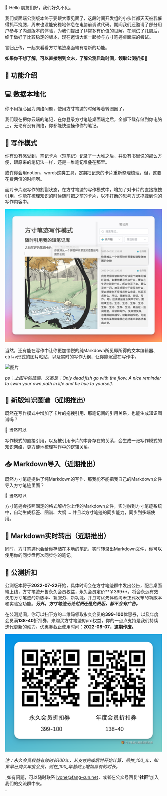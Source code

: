 **👋** Hello 朋友们好，我们好久不见。

我们桌面端公测版本终于要跟大家见面了，这段时间开发组的小伙伴都天天被我催得抓耳挠腮，周末也没能安稳地休息在电脑前调试代码。期间我们还邀请了部分用户参与了内测版本的体验，为我们提出了非常多有价值的见解。在测试了几周后，终于做好了比较稳定的版本，现在邀请大家一起参与方寸笔迹桌面端的尝试。

言归正传，一起来看看方寸笔迹桌面端有啥新的功能。

**如果你不想了解，可以直接划到文末，了解公测启动时间，领取公测折扣🎁**

## 🎨 功能介绍

## 💻 数据本地化

你不用担心因为网络问题，使用方寸笔迹的时候等着转圈圈了。

我们现在把你云端的笔记，在你登录方寸笔迹桌面端之后，全部下载存储到你电脑上，无论有没有网络，你都能快速操作你的笔记。

## **📝** 写作模式

你有没有感受到，笔记卡片（短笔记）记录了一大堆之后，并没有书里说的那么方便，跟原来的笔记法一样，还是一堆笔记堆叠在那里。

或许你会用notion、words这类工具，定期把记录的卡片重新整理梳理，但，这要花费两倍的时间啊。

面对卡片跟写作的割裂状态，在方寸笔迹的写作模式中，增加了对卡片的直接拖拽引用，你能在梳理知识的时候随时把之前的卡片，以不打断的思考方式拖拽到你的写作内容中。

![图片](./assets/desktop1.png)

当然，还有能在写作中让你更加愉悦的纯Markdown所见即所得的文本编辑器、ctrl+v形式的图片粘贴、以及实时的写作大纲，让你能沉浸在写作中。

![图片](./assets/desktop2.png)

_ps：上图中的插画，文案是：Only dead fish go with the flow. A nice reminder to swim your own path in life and be true to yourself._

## **🧐** 新版知识图谱（近期推出）

既然在写作模式中增加了卡片的拖拽引用，那笔记间的引用关系，也能生成知识图谱吗？

🤗 当然可以

写作模式的直接引用，以及被引用卡片的本身存在的关系，会生成一张写作模式的知识网络，更方便地梳理写作中的逻辑关系。

## **📥** Markdown导入（近期推出）

既然方寸笔迹提供了纯Markdown的写作，那我能不能把我自己的Markdown文件导入方寸笔迹里面？

🤗 当然可以

方寸笔迹会按照固定的格式解析你上传的Markdown文件，实时融到方寸笔迹系统中，自动生成标签、图谱、大纲 … 并且以方寸笔迹的同步能力，同步到多端使用。

## **💾** Markdown实时转出（近期推出）

同时，方寸笔迹也会给你存储在本地的笔记，实时转录出Markdown文件，你可以使用你的同步盘再次同步你的笔记。

## **🥳** 公测折扣

公测版本将于**2022-07-22**开始，具体时间会在方寸笔迹群中发出公告，配合桌面端上线，方寸笔迹开售永久会员权益，永久会员定价**￥399**，将会永远有效使用方寸笔迹的新版本、新服务、新功能，并且可优先体验尚未正式发布的新版本和实验室功能。**_另外，方寸笔迹无论付费还是免费版，都不会有广告。_**

在公测期间，你可以扫下方的二维码领取永久会员的**399-100**优惠券，以及年度会员满**138-40**折扣券，来购买方寸笔迹的pro权益，你的一点点支持是我们持续迭代更新的动力。优惠券截止使用时间：**2022-08-07，逾期作废。**

![图片](./assets/desktop3.png)

_注：永久会员权益有效时长100年，从支付完成后时开始计算，后推_100_年，如果早已购买年度会员，则在_100_年基础上增加原有的时长。_

_如有问题，可以随时联系 ivone@fang-cun.net，或者在公众号回复“__**社群**__”加入我们的交流群中来。  
_